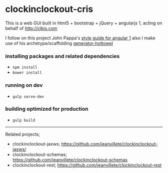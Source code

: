 # clockinclockout-cris
This is a web GUI built in html5 + bootstrap + jQuery + angularjs 1, acting on behalf of http://clkio.com

I follow on this project John Pappa's [style guide for angular 1](https://github.com/johnpapa/angular-styleguide) also I make use of his archetype/scaffolding [generator-hottowel](https://github.com/johnpapa/generator-hottowel)

### installing packages and related dependencies
 - `npm install`
 - `bower install`

### running on dev
 - `gulp serve-dev`

### building optimized for production
 - `gulp build`

***

Related projects;
- clockinclockout-jaxws; https://github.com/jeanvillete/clockinclockout-jaxws/
- clockinclockout-schemas; https://github.com/jeanvillete/clockinclockout-schemas
- clockinclockout-rest; https://github.com/jeanvillete/clockinclockout-rest
